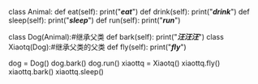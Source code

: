class Animal:
	def eat(self):
		print("***eat***")
	def drink(self):
		print("***drink***")
	def sleep(self):
		print("***sleep***")
	def run(self):
		print("***run***")

class Dog(Animal):#继承父类
	def bark(self):
		print("***汪汪汪***")
class Xiaotq(Dog):#继承父类的父类
	def fly(self):
		print("***fly***")

dog = Dog()
dog.bark()
dog.run()
xiaottq = Xiaotq()
xiaottq.fly()
xiaottq.bark()
xiaottq.sleep()
